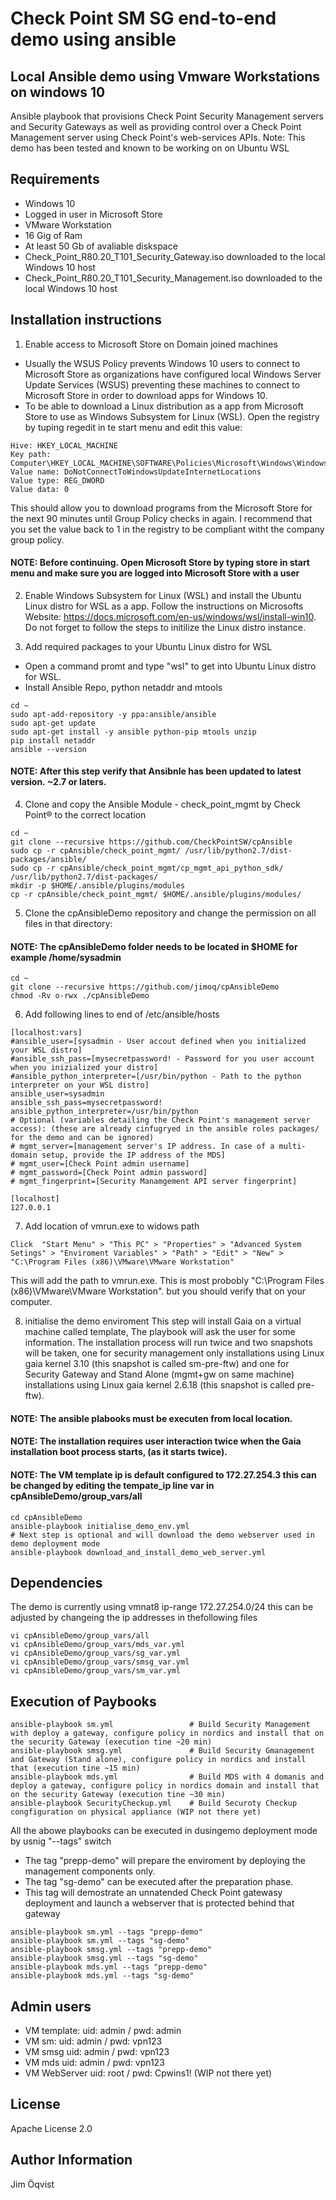 Check Point SM SG end-to-end demo using ansible
=========

Local Ansible demo using Vmware Workstations on windows 10
------------
Ansible playbook that provisions Check Point Security Management servers and Security Gateways as well as providing control over a Check Point Management server using Check Point's web-services APIs.
Note: This demo has been tested and known to be working on on Ubuntu WSL

Requirements
------------
- Windows 10
- Logged in user in Microsoft Store
- VMware Workstation
- 16 Gig of Ram
- At least 50 Gb of avaliable diskspace
- Check_Point_R80.20_T101_Security_Gateway.iso downloaded to the local Windows 10 host
- Check_Point_R80.20_T101_Security_Management.iso downloaded to the local Windows 10 host

Installation instructions
--------------
1. Enable access to Microsoft Store on Domain joined machines
 - Usually the WSUS Policy prevents Windows 10 users to connect to Microsoft Store as organizations have configured local  Windows Server Update Services (WSUS) preventing these machines to connect to Microsoft Store in order to download apps for Windows 10.
 - To be able to download a Linux distribution as a app from Microsoft Store to use as Windows Subsystem for Linux (WSL). Open the registry by tuping regedit in te start menu and edit this value:
```
Hive: HKEY_LOCAL_MACHINE 
Key path: Computer\HKEY_LOCAL_MACHINE\SOFTWARE\Policies\Microsoft\Windows\WindowsUpdate 
Value name: DoNotConnectToWindowsUpdateInternetLocations 
Value type: REG_DWORD 
Value data: 0
```
This should allow you to download programs from the Microsoft Store for the next 90 minutes until Group Policy checks in again.
I recommend that you set the value back to 1 in the registry to be compliant witht the company group policy.
#### NOTE: Before continuing. Open Microsoft Store by typing store in start menu and make sure you are logged into Microsoft Store with a user

2. Enable Windows Subsystem for Linux (WSL) and install the Ubuntu Linux distro for WSL as a app.
Follow the instructions on Microsofts Website: https://docs.microsoft.com/en-us/windows/wsl/install-win10. Do not forget to follow the steps to initilize the Linux distro instance.

3. Add required packages to your Ubuntu Linux distro for WSL
 - Open a command promt and type "wsl" to get into Ubuntu Linux distro for WSL.
 - Install Ansible Repo, python netaddr and mtools
```
cd ~
sudo apt-add-repository -y ppa:ansible/ansible
sudo apt-get update
sudo apt-get install -y ansible python-pip mtools unzip
pip install netaddr
ansible --version
```
#### NOTE: After this step verify that Ansibnle has been updated to latest version. ~2.7 or laters. 

4. Clone and copy the Ansible Module - check_point_mgmt by Check Point® to the correct location
```
cd ~
git clone --recursive https://github.com/CheckPointSW/cpAnsible
sudo cp -r cpAnsible/check_point_mgmt/ /usr/lib/python2.7/dist-packages/ansible/
sudo cp -r cpAnsible/check_point_mgmt/cp_mgmt_api_python_sdk/ /usr/lib/python2.7/dist-packages/
mkdir -p $HOME/.ansible/plugins/modules
cp -r cpAnsible/check_point_mgmt/ $HOME/.ansible/plugins/modules/
```

5. Clone the cpAnsibleDemo repository and change the permission on all files in that directory:
#### NOTE: The cpAnsibleDemo folder needs to be located in $HOME for example /home/sysadmin
```git
cd ~
git clone --recursive https://github.com/jimoq/cpAnsibleDemo
chmod -Rv o-rwx ./cpAnsibleDemo
```

6. Add following lines to end of /etc/ansible/hosts
```
[localhost:vars]
#ansible_user=[sysadmin - User accout defined when you initialized your WSL distro]
#ansible_ssh_pass=[mysecretpassword! - Password for you user account when you inizialized your distro]
#ansible_python_interpreter=[/usr/bin/python - Path to the python interpreter on your WSL distro]
ansible_user=sysadmin
ansible_ssh_pass=mysecretpassword!
ansible_python_interpreter=/usr/bin/python
# Optional (variables detailing the Check Point's management server access): (these are already cinfugryed in the ansible roles packages/ for the demo and can be ignored)
# mgmt_server=[management server's IP address. In case of a multi-domain setup, provide the IP address of the MDS]
# mgmt_user=[Check Point admin username]
# mgmt_password=[Check Point admin password]
# mgmt_fingerprint=[Security Manamgement API server fingerprint]

[localhost]
127.0.0.1
```

7. Add location of vmrun.exe to widows path
```
Click  "Start Menu" > "This PC" > "Properties" > "Advanced System Setings" > "Enviroment Variables" > "Path" > "Edit" > "New" > "C:\Program Files (x86)\VMware\VMware Workstation"
```
This will add the path to vmrun.exe. This is most probobly "C:\Program Files (x86)\VMware\VMware Workstation". but you should verify that on your computer.

8. initialise the demo enviroment
This step will install Gaia on a virtual machine called template, The playbook will ask the user for some information. The installation process will run twice and two snapshots will be taken, one for security management only installations using Linux gaia kernel 3.10 (this snapshot is called sm-pre-ftw) and one for Security Gateway and Stand Alone (mgmt+gw on same machine) installations using Linux gaia kernel 2.6.18 (this snapshot is called pre-ftw). 
#### NOTE: The ansible plabooks must be executen from local location.
#### NOTE: The installation requires user interaction twice when the Gaia installation boot process starts, (as it starts twice).
#### NOTE: The VM template ip is default configured to 172.27.254.3 this can be changed by editing the tempate_ip line var in cpAnsibleDemo/group_vars/all
```
cd cpAnsibleDemo
ansible-playbook initialise_demo_env.yml
# Next step is optional and will download the demo webserver used in demo deployment mode
ansible-playbook download_and_install_demo_web_server.yml
```

Dependencies
------------
The demo is currently using vmnat8 ip-range 172.27.254.0/24 this can be adjusted by changeing the ip addresses in thefollowing files
```
vi cpAnsibleDemo/group_vars/all
vi cpAnsibleDemo/group_vars/mds_var.yml
vi cpAnsibleDemo/group_vars/sg_var.yml
vi cpAnsibleDemo/group_vars/smsg_var.yml
vi cpAnsibleDemo/group_vars/sm_var.yml
```

Execution of Paybooks
----------------
```
ansible-playbook sm.yml                 # Build Security Management with deploy a gateway, configure policy in nordics and install that on the security Gateway (execution tine ~20 min)
ansible-playbook smsg.yml               # Build Security Gmanagement and Gateway (Stand alone), configure policy in nordics and install that (execution tine ~15 min)
ansible-playbook mds.yml                # Build MDS with 4 domanis and deploy a gateway, configure policy in nordics domain and install that on the security Gateway (execution tine ~30 min)
ansible-playbook SecurityCheckup.yml    # Build Securoty Checkup congfiguration on physical appliance (WIP not there yet)
```
All the abowe playbooks can be executed in dusingemo deployment mode by usnig "--tags" switch
 * The tag "prepp-demo" will prepare the enviroment by deploying the management components only.
 * The tag "sg-demo" can be executed after the preparation phase.
 * This tag will demostrate an unnatended Check Point gatewasy deployment and launch a webserver that is protected behind that gateway
```
ansible-playbook sm.yml --tags "prepp-demo" 
ansible-playbook sm.yml --tags "sg-demo" 
ansible-playbook smsg.yml --tags "prepp-demo" 
ansible-playbook smsg.yml --tags "sg-demo" 
ansible-playbook mds.yml --tags "prepp-demo" 
ansible-playbook mds.yml --tags "sg-demo" 
```

Admin users
-------
- VM template:    uid: admin / pwd: admin
- VM sm:          uid: admin / pwd: vpn123
- VM smsg         uid: admin / pwd: vpn123
- VM mds          uid: admin / pwd: vpn123
- VM WebServer    uid: root / pwd: Cpwins1! (WIP not there yet)

License
-------
Apache License 2.0

Author Information
------------------
Jim Öqvist


